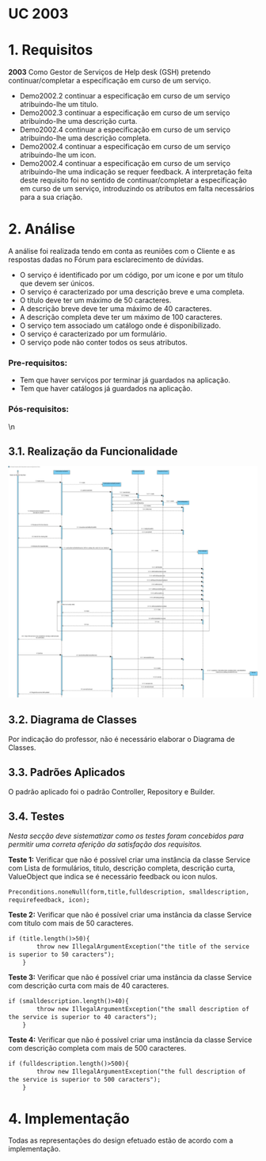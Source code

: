 # UC 2003

# 1. Requisitos
**2003** Como Gestor de Serviços de Help desk (GSH) pretendo continuar/completar a especificação em curso de um serviço.
 - Demo2002.2 continuar a especificação em curso de um serviço atribuindo-lhe um titulo.
 - Demo2002.3 continuar a especificação em curso de um serviço atribuindo-lhe uma descrição curta.
 - Demo2002.4 continuar a especificação em curso de um serviço atribuindo-lhe uma descrição completa.
 - Demo2002.4 continuar a especificação em curso de um serviço atribuindo-lhe um icon.
 - Demo2002.4 continuar a especificação em curso de um serviço atribuindo-lhe uma indicação se requer feedback.
A interpretação feita deste requisito foi no sentido de continuar/completar a especificação em curso de um serviço, introduzindo os atributos em falta necessários para a sua criação.

# 2. Análise
A análise foi realizada tendo em conta as reuniões com o Cliente e as respostas dadas no Fórum para esclarecimento de dúvidas.
- O serviço é identificado por um código, por um icone e por um título que devem ser únicos.
- O serviço é caracterizado por uma descrição breve e uma completa.
- O título deve ter um máximo de 50 caracteres.
- A descrição breve deve ter uma máximo de 40 caracteres.
- A descrição completa deve ter um máximo de 100 caracteres.
- O serviço tem associado um catálogo onde é disponibilizado.
- O serviço é caracterizado por um formulário.
- O serviço pode não conter todos os seus atributos.

### Pre-requisitos:
- Tem que haver serviços por terminar já guardados na aplicação.
- Tem que haver catálogos já guardados na aplicação.

### Pós-requisitos:
\n

## 3.1. Realização da Funcionalidade
![UC2003](UC2003.jpg)

## 3.2. Diagrama de Classes
Por indicação do professor, não é necessário elaborar o Diagrama de Classes.

## 3.3. Padrões Aplicados
O padrão aplicado foi o padrão Controller, Repository e Builder.

## 3.4. Testes 
*Nesta secção deve sistematizar como os testes foram concebidos para permitir uma correta aferição da satisfação dos requisitos.*

**Teste 1:** Verificar que não é possível criar uma instância da classe Service com Lista de formulários, titulo, descrição completa, descrição curta, ValueObject que indica se é necessário feedback ou icon nulos.
	
	Preconditions.noneNull(form,title,fulldescription, smalldescription, requirefeedback, icon);
	
**Teste 2:** Verificar que não é possível criar uma instância da classe Service com titulo com mais de 50 caracteres.

	if (title.length()>50){
            throw new IllegalArgumentException("the title of the service is superior to 50 caracters");
        }

**Teste 3:** Verificar que não é possível criar uma instância da classe Service com descrição curta com mais de 40 caracteres.

	if (smalldescription.length()>40){
            throw new IllegalArgumentException("the small description of the service is superior to 40 caracters");
        }

**Teste 4:** Verificar que não é possível criar uma instância da classe Service com descrição completa com mais de 500 caracteres.

	if (fulldescription.length()>500){
            throw new IllegalArgumentException("the full description of the service is superior to 500 caracters");
        }
		
# 4. Implementação
Todas as representações do design efetuado estão de acordo com a implementação.